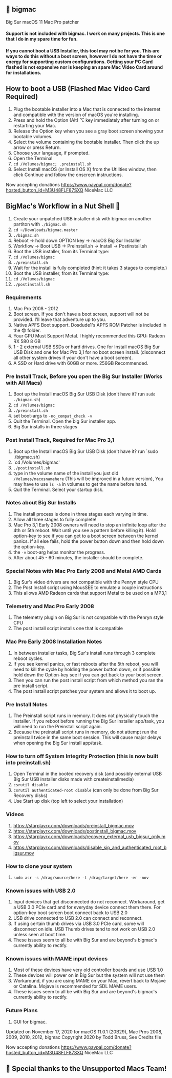 
## 🍔 bigmac
Big Sur macOS 11 Mac Pro patcher 

#### Support is not included with bigmac. I work on many projects. This is one that I do in my spare time for fun.

#### If you cannot boot a USB Installer, this tool may not be for you. This are ways to do this without a boot screen, however I do not have the time or energy for supporting custom configurations. Getting your PC Card flashed is not expensive nor is keeping an spare Mac Video Card around for installations.

## How to boot a USB (Flashed Mac Video Card Required)
1. Plug the bootable installer into a Mac that is connected to the internet and compatible with the version of macOS you're installing.
2. Press and hold the Option (Alt) ⌥ key immediately after turning on or restarting your Mac.
3. Release the Option key when you see a gray boot screen showing your bootable volumes.
4. Select the volume containing the bootable installer. Then click the up arrow or press Return. 
5. Choose your language, if prompted.
6. Open the Terminal
7. `cd /Volumes/bigmac; .preinstall.sh`
6. Select Install macOS (or Install OS X) from the Utilities window, then click Continue and follow the onscreen instructions.

Now accepting donations https://www.paypal.com/donate?hosted_button_id=M3U48FLF87SXQ NiceMac LLC

## BigMac's Workflow in a Nut Shell 🥜
1. Create your unpatched USB installer disk with bigmac on another partiton with `./bigmac.sh`
1. `cd ~/Downloads/bigmac.master`
2. `./bigmac.sh`
1. Reboot -> hold down OPTION key -> macOS Big Sur Installer
2. Workflow -> Boot USB -> Preinstall.sh -> Install -> Postinstall.sh
3. Boot the USB installer, from its Terminal type:
4. `cd /Volumes/bigmac`
5. `./preinstall.sh`
6. Wait for the install is fully completed (hint: it takes 3 stages to complete.)
7. Boot the USB installer, from its Terminal type:
8. `cd /Volumes/bigmac`
9. `./postinstall.sh`

### Requirements 
1. Mac Pro 2008 - 2012 
2. Boot screen. If you don't have a boot screen, support will not be provided. I'll leave that adventure up to you.
3. Native APFS Boot support. Dosdude1's APFS ROM Patcher is included in the 😎 folder.
4. Your GPU Must Support Metal. I highly recommended this GPU: Radeon RX 580 8 GB
5. 1 - 2 external USB SSDs or hard drives. One for Install macOS Big Sur USB Disk and one for Mac Pro 3,1 for no boot screen install. (disconnect all other system drives if your don't have a boot screen).
6. A SSD or Hard drive with 60GB or more. 256GB Recommended.

### Pre Install Track, Before you open the Big Sur Installer (Works with All Macs)
1. Boot up the Install macOS Big Sur USB Disk (don't have it? run `sudo ./bigmac.sh`)
2. `cd /Volumes/bigmac`
7. `./preinstall.sh`
8. set boot-args to `-no_compat_check -v`
9. Quit the Terminal. Open the big Sur installer app.
10. Big Sur installs in three stages

### Post Install Track, Required for Mac Pro 3,1
1. Boot up the Install macOS Big Sur USB Disk (don't have it? run `sudo ./bigmac.sh)
2. `cd /Volumes/bigmac'
7. `./postinstall.sh`
8. type in the volume name of the install you just did `/Volumes/macosnamehere` (This will be improved in a future version), You may have to use `ls -a` in volumes to get the name before hand.
9. Quit the Terminal. Select your startup disk.

### Notes about Big Sur Installs
1. The install process is done in three stages each varying in time.
2. Allow all three stages to fully complete!
3. Mac Pro 3,1 Early 2008 owners will need to stop an infinite loop after the 4th or 5th reboot. Wait until you see a pattern before killing it). Hold option-key to see if you can get to a boot screen between the kernel panics. If all else fails, hold the power button down and then hold down the option-key.
4. the `-v` boot-arg helps monitor the progress.
5. After about 45 - 60 minutes, the installer should be complete.

### Special Notes with Mac Pro Early 2008 and Metal AMD Cards 
1. Big Sur's video drivers are not compatible with the Penryn style CPU
2. The Post Install script using MousSEE to emulate a couple instructions
3. This allows AMD Radeon cards that support Metal to be used on a MP3,1

### Telemetry and Mac Pro Early 2008
1. The telemetry plugin on Big Sur is not compatible with the Penryn style CPU
2. The post install script installs one that is compatible

### Mac Pro Early 2008 Installation Notes
1. In between installer tasks, Big Sur's install runs through 3 complete reboot cycles.
2. If you see kernel panics, or fast reboots after the 5th reboot, you will need to kill the cycle by holding the power button down, or if possible hold down the Option-key see if you can get back to your boot screen.
3. Then you can run the post install script from which method you ran the pre install script.
4. The post install script patches your system and allows it to boot up.

### Pre Install Notes
1. The Preinstall script runs in memory. It does not physically touch the installer. If you reboot before running the Big Sur installer app/task, you will need to run the Preinstall script again. 
2. Because the preinstall script runs in memory, do not attempt run the preinstall twice in the same boot session. This will cause major delays when opening the Big Sur install app/task.

### How to turn off System Integrity Protection (this is now built into preinstall.sh)
1. Open Terminal in the booted recovery disk (and possibly external USB Big Sur USB installer disks made with createinstallmedia)
2. `csrutil disable`
3. `csrutil authenticated-root disable` (can only be done from Big Sur Recovery disks)
4. Use Start up disk (top left to select your installation)

### Videos
1. https://starplayrx.com/downloads/preinstall_bigmac.mov
2. https://starplayrx.com/downloads/postinstall_bigmac.mov
3. https://starplayrx.com/downloads/recovery_external_usb_bigsur_only.mov
4. https://starplayrx.com/downloads/disable_sip_and_authenticated_root_bigsur.mov

### How to clone your system
1. `sudo asr -s /drag/source/here -t /drag/target/here -er -nov`

### Known issues with USB 2.0
1. Input devices that get disconnected do not reconnect. Workaround, get a USB 3.0 PCIe card and for everyday device connect them there. For option-key boot screen boot connect back to USB 2.0
2. USB drive connected to USB 2.0 can connect and reconnect.
3. If using certain thumb drives via USB 3.0 PCIe card, some will disconnect on idle. USB Thumb drives tend to not work on USB 2.0 unless seen at boot time.
4. These issues seem to all be with Big Sur and are beyond's bigmac's currently ability to rectify.

### Known issues with MAME input devices
1. Most of these devices have very old controller boards and use USB 1.0
2. These devices will power on in Big Sur but the system will not use them
3. Workaround, if you are using MAME on your Mac, revert back to Mojave or Catalina. Mojave is recommended for SDL MAME users.
5. These issues seem to all be with Big Sur and are beyond's bigmac's currently ability to rectify.

### Future Plans
1. GUI for bigmac.

Updated on November 17, 2020 for macOS 11.0.1 (20B29), Mac Pros 2008, 2009, 2010, 2012, bigmac Copyright 2020 by Todd Bruss, See Credits file

Now accepting donations https://www.paypal.com/donate?hosted_button_id=M3U48FLF87SXQ NiceMac LLC

## 🍟 Special thanks to the Unsupported Macs Team!
